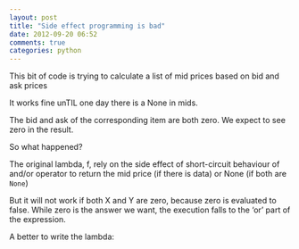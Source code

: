 ```yaml
---
layout: post
title: "Side effect programming is bad"
date: 2012-09-20 06:52
comments: true
categories: python
---
```


This bit of code is trying to calculate a list of mid prices based on bid and ask prices


It works fine unTIL one day there is a None in mids.


The bid and ask of the corresponding item are both zero. We expect to see zero in the result.


So what happened?


The original lambda, f, rely on the side effect of short-circuit behaviour of  and/or operator to return the mid price (if there is data) or None (if both are ```None```)


But it will not work if both X and Y are zero, because zero is evaluated to false. While zero is the answer we want, the execution falls to the ‘or’ part of the expression.


A better to write the lambda:

